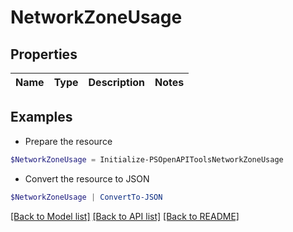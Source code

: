 # NetworkZoneUsage
## Properties

Name | Type | Description | Notes
------------ | ------------- | ------------- | -------------

## Examples

- Prepare the resource
```powershell
$NetworkZoneUsage = Initialize-PSOpenAPIToolsNetworkZoneUsage 
```

- Convert the resource to JSON
```powershell
$NetworkZoneUsage | ConvertTo-JSON
```

[[Back to Model list]](../README.md#documentation-for-models) [[Back to API list]](../README.md#documentation-for-api-endpoints) [[Back to README]](../README.md)

